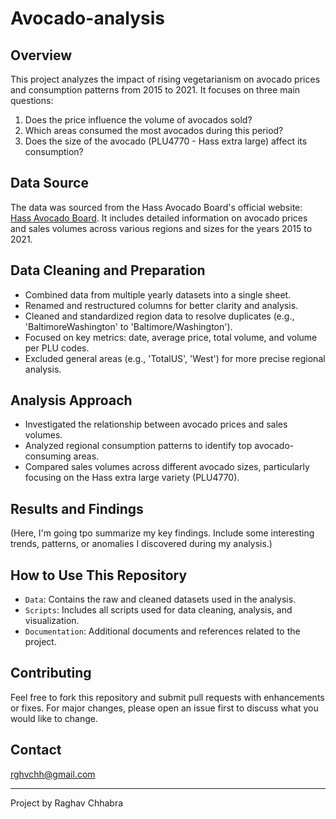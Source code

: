 # Avocado-analysis

## Overview
This project analyzes the impact of rising vegetarianism on avocado prices and consumption patterns from 2015 to 2021. It focuses on three main questions:
1. Does the price influence the volume of avocados sold?
2. Which areas consumed the most avocados during this period?
3. Does the size of the avocado (PLU4770 - Hass extra large) affect its consumption?

## Data Source
The data was sourced from the Hass Avocado Board's official website: [Hass Avocado Board](https://hassavocadoboard.com/category-data/). It includes detailed information on avocado prices and sales volumes across various regions and sizes for the years 2015 to 2021.

## Data Cleaning and Preparation
- Combined data from multiple yearly datasets into a single sheet.
- Renamed and restructured columns for better clarity and analysis.
- Cleaned and standardized region data to resolve duplicates (e.g., 'BaltimoreWashington' to 'Baltimore/Washington').
- Focused on key metrics: date, average price, total volume, and volume per PLU codes.
- Excluded general areas (e.g., 'TotalUS', 'West') for more precise regional analysis.

## Analysis Approach
- Investigated the relationship between avocado prices and sales volumes.
- Analyzed regional consumption patterns to identify top avocado-consuming areas.
- Compared sales volumes across different avocado sizes, particularly focusing on the Hass extra large variety (PLU4770).

## Results and Findings
(Here, I'm going tpo summarize my key findings. Include some interesting trends, patterns, or anomalies I discovered during my analysis.)

## How to Use This Repository
- `Data`: Contains the raw and cleaned datasets used in the analysis.
- `Scripts`: Includes all scripts used for data cleaning, analysis, and visualization.
- `Documentation`: Additional documents and references related to the project.

## Contributing
Feel free to fork this repository and submit pull requests with enhancements or fixes. For major changes, please open an issue first to discuss what you would like to change.

## Contact
rghvchh@gmail.com

---
Project by Raghav Chhabra
